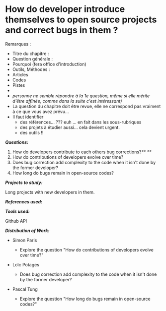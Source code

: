 # How do developer introduce themselves to open source projects and correct bugs in them ?

Remarques :

* Titre du chapitre :
* Question générale : 
* Pourquoi \(fera office d'introduction\)
* Outils, Méthodes : 
* Articles 
* Codes
* Pistes
* 
* _personne ne semble répondre à la 1e question, même si elle mérite d'être affinée, comme dans la suite c'est intéressant\)_
* La question du chapitre doit être revue, elle ne correspond pas vraiment à ce que vous avez prévu...
* Il faut identifier 
  * des références... ??? euh ... en fait dans les sous-rubriques
  * des projets à étudier aussi... cela devient urgent.
  * des outils !!

_**Questions:**_

1. How do developers contribute to each others bug corrections?_** **_
2. How do contributions of developers evolve over time?
3. Does bug correction add complexity to the code when it isn't done by the former developer?
4. How long do bugs remain in open-source codes?

_**Projects to study:**_

Long projects with new developers in them.

_**References used:**_

_**Tools used:**_

Github API

_**Distribution of Work:**_

* Simon Paris

  * Explore the question "How do contributions of developers evolve over time?"

* Loïc Potages

  * Does bug correction add complexity to the code when it isn't done by the former developer?

* Pascal Tung

  * Explore the question "How long do bugs remain in open-source codes?"




